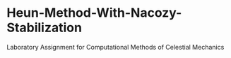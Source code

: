 # Heun-Method-With-Nacozy-Stabilization
Laboratory Assignment for Computational Methods of Celestial Mechanics
